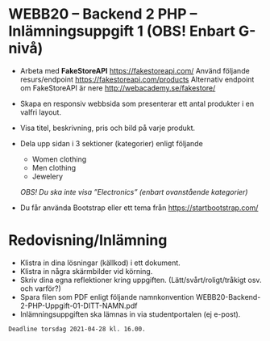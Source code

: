 # WEBB20 – Backend 2 PHP – Inlämningsuppgift 1 (OBS! Enbart G-nivå)

- Arbeta med **FakeStoreAPI** <https://fakestoreapi.com/>
  Använd följande resurs/endpoint <https://fakestoreapi.com/products>
  Alternativ endpoint om FakeStoreAPI är nere <http://webacademy.se/fakestore/>
- Skapa en responsiv webbsida som presenterar ett antal produkter i en valfri layout.
- Visa titel, beskrivning, pris och bild på varje produkt.
- Dela upp sidan i 3 sektioner (kategorier) enligt följande

  - Women clothing
  - Men clothing
  - Jewelery

  _OBS! Du ska inte visa ”Electronics” (enbart ovanstående kategorier)_

- Du får använda Bootstrap eller ett tema från <https://startbootstrap.com/>

# Redovisning/Inlämning

- Klistra in dina lösningar (källkod) i ett dokument.
- Klistra in några skärmbilder vid körning.
- Skriv dina egna reflektioner kring uppgiften.
  (Lätt/svårt/roligt/tråkigt osv. och varför?)
- Spara filen som PDF enligt följande namnkonvention
  WEBB20-Backend-2-PHP-Uppgift-01-DITT-NAMN.pdf
- Inlämningsuppgiften ska lämnas in via studentportalen (ej e-post).
```sh
Deadline torsdag 2021-04-28 kl. 16.00.
```
